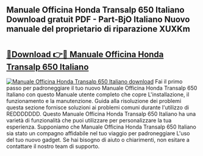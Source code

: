 ## Manuale Officina Honda Transalp 650 Italiano Download gratuit PDF - Part-BjO Italiano Nuovo manuale del proprietario di riparazione XUXKm

# <h2><a href="http://dfbbj8p.blite.top/?on=Manuale+Officina+Honda+Transalp+650+Italiano">🔗Download 👉🔴 Manuale Officina Honda Transalp 650 Italiano</a></h2>

[![Manuale Officina Honda Transalp 650 Italiano download](https://i.imgur.com/lujVjoI.png)](http://dfbbj8p.blite.top/?on=Manuale+Officina+Honda+Transalp+650+Italiano)
Fai il primo passo per padroneggiare il tuo nuovo Manuale Officina Honda Transalp 650 Italiano con questo Manuale utente completo che copre L'installazione, il funzionamento e la manutenzione. Guida alla risoluzione dei problemi questa sezione fornisce soluzioni ai problemi comuni durante l'utilizzo di REDDDDDDD. Questo Manuale Officina Honda Transalp 650 Italiano ha una varietà di funzionalità che puoi utilizzare per personalizzare la tua esperienza. Supponiamo che Manuale Officina Honda Transalp 650 Italiano sia stato un compagno affidabile nel tuo viaggio per padroneggiare L'uso del tuo nuovo gadget. Se hai bisogno di aiuto o chiarimenti, non esitare a contattare il nostro team di supporto.

